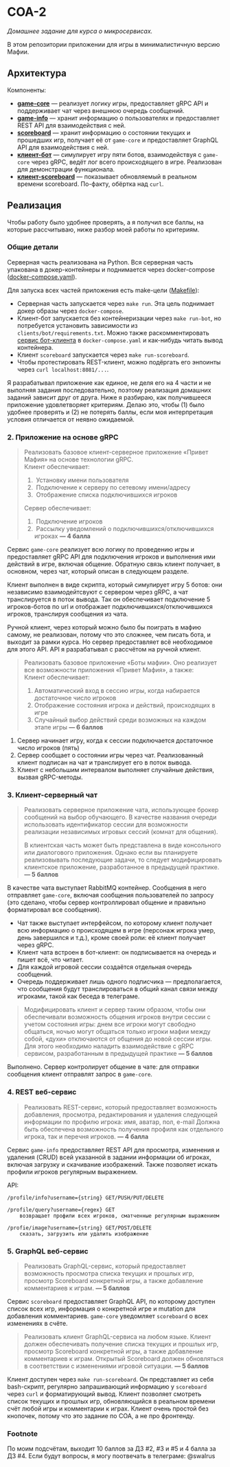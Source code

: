 # СОА-2

*Домашнее задание для курса о микросервисах.*

В этом репозитории приложении для игры в минималистичную версию Мафии.

## Архитектура

Компоненты:
+ **[game-core](https://github.com/s-walrus/soa2/tree/main/services/core)** — реализует логику игры, предоставляет gRPC API и поддерживает чат через внешнюю очередь сообщений.
+ **[game-info](https://github.com/s-walrus/soa2/tree/main/services/info)** — хранит информацию о пользователях и предоставляет REST API для взаимодействия с ней.
+ **[scoreboard](https://github.com/s-walrus/soa2/tree/main/services/scoreboard)** — хранит информацию о состоянии текущих и прошедших игр, получает её от `game-core` и предоставляет GraphQL API для взаимодействия с ней.
+ **[клиент-бот](https://github.com/s-walrus/soa2/tree/main/clients/bot)** — симулирует игру пяти ботов, взаимодействуя с `game-core` через gRPC, ведёт лог всего происходящего в игре. Реализован для демонстрации функционала.
+ **[клиент-scoreboard](https://github.com/s-walrus/soa2/blob/main/clients/scoreboard.sh)** — показывает обновляемый в реальном времени scoreboard. По-факту, обёртка над `curl`.

## Реализация

Чтобы работу было удобнее проверять, а я получил все баллы, на которые рассчитываю, ниже разбор моей работы по критериям.

### Общие детали

Серверная часть реализована на Python. Вся серверная часть упакована в докер-контейнеры и поднимается через docker-compose ([docker-compose.yaml](https://github.com/s-walrus/soa2/blob/main/docker-compose.yaml)).

Для запуска всех частей приложения есть make-цели ([Makefile](https://github.com/s-walrus/soa2/blob/main/Makefile)):
+ Серверная часть запускается через `make run`. Эта цель поднимает докер образы через `docker-compose`.
+ Клиент-бот запускается без контейнеризации через `make run-bot`, но потребуется установить зависимости из `clients/bot/requirements.txt`. Можно также раскомментировать [сервис бот-клиента](https://github.com/s-walrus/soa2/blob/main/docker-compose.yaml#L37) в `docker-compose.yaml` и как-нибудь читать вывод контейнера.
+ Клиент `scoreboard` запускается через `make run-scoreboard`.
+ Чтобы протестировать REST-клиент, можно подёргать его энпоинты через `curl localhost:8081/...`.

Я разрабатывал приложение как единое, не деля его на 4 части и не выполняя задания последовательно, поэтому реализация домашних заданий зависит друг от друга. Ниже я разбираю, как получившееся приложение удовлетворяет критериям. Делаю это, чтобы (1) было удобнее проверять и (2) не потерять баллы, если моя интерпретация условия отличается от неявно ожидаемой.

### 2. Приложение на основе gRPC

> Реализовать базовое клиент-серверное приложение «Привет Мафия» на основе технологии gRPC.  
> Клиент обеспечивает:
> 1)  Установку имени пользователя 
> 2)  Подключение к серверу по сетевому имени/адресу
> 3)  Отображение списка подключившихся игроков
>
> Сервер обеспечивает:
> 1)  Подключение игроков
> 2)  Рассылку уведомлений о подключившихся/отключившихся игроках **— 4 балла**

Сервис `game-core` реализует всю логику по проведению игры и предоставляет gRPC API для подключения игроков и выполнения ими действий в игре, включая общение. Обратную связь клиент получает, в основном, через чат, который описан в следующем разделе.

Клиент выполнен в виде скрипта, который симулирует игру 5 ботов: они независимо взаимодейтсвуют с сервером через gRPC, а чат транслируется в поток вывода. Так он обеспечивает подключение 5 игроков-ботов по url и отображает подключившихся/отключившихся игроков, транслируя сообщения из чата.

Ручной клиент, через который можно было бы поиграть в мафию самому, не реализован, потому что это сложнее, чем писать бота, и выходит за рамки курса. Но сервер предоставляет всё необходимое для этого API. API я разрабатывал с рассчётом на ручной клиент.

> Реализовать базовое приложение «Боты мафии». Оно реализует все возможности приложения «Привет Мафия», а также:  
> Клиент обеспечивает:
> 1) Автоматический вход в сессию игры, когда набирается достаточное число игроков
> 2) Отображение состояния игрока и действий, происходящих в игре
> 3) Случайный выбор действий среди возможных на каждом этапе игры **— 6 баллов**

1) Сервер начинает игру, когда к сессии подключается достаточное число игроков (пять)
2) Сервер сообщает о состоянии игры через чат. Реализованный клиент подписан на чат и транслирует его в поток вывода.
3) Клиент с небольшим интервалом выполняет случайные действия, вызвая gRPC-методы.


### 3. Клиент-серверный чат

> Реализовать серверное приложение чата, использующее брокер сообщений на выбор обучающего. В качестве названия очереди использовать идентификатор сессии для возможности реализации независимых игровых сессий (комнат для общения).
> 
> В клиентская часть может быть представлена в виде консольного или диалогового приложения. Однако если вы планируете реализовывать последующие задачи, то следует модифицировать клиентское приложение, разработанное в предыдущей практике. **— 5 баллов**

В качестве чата выступает RabbitMQ контейнер. Сообщения в него отправляет `game-core`, включая сообщения пользователей по запросу (это сделано, чтобы сервер контроллировал общение и правильно форматировал все сообщения).
+ Чат также выступает интерфейсом, по которому клиент получает всю информацию о происходящем в игре (персонаж игрока умер, день завершился и т.д.), кроме своей роли: её клиент получает через gRPC.
+ Клиент чата встроен в бот-клиент: он подписывается на очередь и пишет всё, что читает.
+ Для каждой игровой сессии создаётся отдельная очередь сообщений.
+ Очередь поддерживает лишь одного подписчика — предполагается, что сообщения будут транслироваться в общий канал связи между игроками, такой как беседа в телеграме.

> Модифицировать клиент и сервер таким образом, чтобы они обеспечивали возможность общения игроков внутри сессии с учетом состояния игры: днем все игроки могут свободно общаться, ночью могут общаться только игроки мафии между собой, «духи» отключаются от общения до новой сессии игры. Для этого необходимо наладить взаимодействие с gRPC сервисом, разработанным в предыдущей практике **— 5 баллов**

Выполнено. Сервер контролирует общение в чате: для отправки сообщения клиент отправлят запрос в `game-core`.

### 4. REST веб-сервис

> Реализовать REST-сервис, который предоставляет возможность добавления, просмотра, редактирования и удаления следующей информации по профилю игрока: имя, аватар, пол, e-mail
> Должна быть обеспечена возможность получения профиля как отдельного игрока, так и перечня игроков. **— 4 балла**

Сервис `game-info` предоставляет REST API для просмотра, изменения и удаления (CRUD) всей указанной в задании информации об игроках, включая загрузку и скачивание изображений. Также позволяет искать профили игроков регулярным выражением.

API:
```
/profile/info?username={string} GET/PUSH/PUT/DELETE

/profile/query?username={regex} GET
    возвращает профили всех игроков, сматченные регулярным выражением

/profie/image?username={string} GET/POST/DELETE
    сказать, загрузить или удалить изображение
```

### 5. GraphQL веб-сервис

> Реализовать GraphQL-сервис, который предоставляет возможность просмотра списка текущих и прошлых игр, просмотр Scoreboard конкретной игры, а также добавление комментариев к играм. **— 5 баллов**

Сервис `scoreboard` предоставляет GraphQL API, по которому доступен список всех игр, информация о конкретной игре и mutation для добавления комментариев. `game-core` уведомляет `scoreboard` о всех изменениях в счёте.

> Реализовать клиент GraphQL-сервиса на любом языке. Клиент должен обеспечивать получение списка текущих и прошлых игр, просмотр Scoreboard конкретной игры, а также добавление комментариев к играм. Открытый Scoreboard должен обновляться в соответствии с изменениями игровой ситуации. **— 5 баллов**

Клиент доступен через `make run-scoreboard`. Он представляет из себя bash-скрипт, регулярно запрашивающий информацию у `scoreboard` через `curl` и форматирующий вывод. Клиент позволяет смотреть список текущих и прошлых игр, обновляющийся в реальном времени счёт любой игры и комментарии к играх. Клиент очень простой без кнопочек, потому что это задание по СОА, а не про фронтенду.

### Footnote

По моим подсчётам, выходит 10 баллов за ДЗ #2, #3 и #5 и 4 балла за ДЗ #4. Если будут вопросы, я могу поотвечать в телеграме: @swalrus
